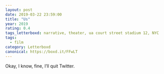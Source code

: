 ```yaml
---
layout: post 
date: 2019-03-22 23:59:00
title: "Us"
year: 2019
rating: 0.4
tags_letterboxd: narrative, theater, ua court street stadium 12, NYC
tags:
  - film
category: Letterboxd
canonical: https://boxd.it/FFwLT
---
```


Okay, I know, fine, I’ll quit Twitter.